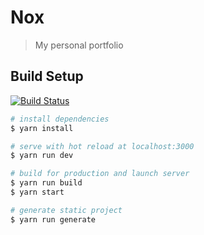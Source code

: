 # Nox

> My personal portfolio

## Build Setup
[![Build Status](https://img.shields.io/endpoint.svg?url=https%3A%2F%2Factions-badge.atrox.dev%2Fnox04%2Fportfolio%2Fbadge&style=flat)](https://actions-badge.atrox.dev/nox04/portfolio/goto)

``` bash
# install dependencies
$ yarn install

# serve with hot reload at localhost:3000
$ yarn run dev

# build for production and launch server
$ yarn run build
$ yarn start

# generate static project
$ yarn run generate
```
